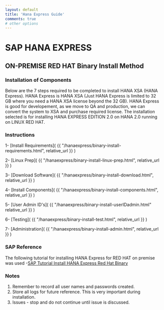 ```yaml
---
layout: default
title: 'Hana Express Guide'
comments: true
# other options
---
```


# SAP HANA EXPRESS
## ON-PREMISE RED HAT Binary Install Method

### Installation of Components
Below are the 7 steps required to be completed to install HANA XSA (HANA Express).
HANA Express is HANA XSA (Just HANA Express is limited to 32 GB where you need a HANA XSA license beyond the 32 GB).
HANA Express is good for developement, as we move to QA and production, we can convert the system to XSA and purchase required license.
The installation selected is for installing HANA EXPRESS EDITION 2.0 on HANA 2.0 running on LINUX RED HAT.

### Instructions

1- [Install Requirements]( {{ "/hanaexpress/binary-install-requirements.html", relative_url }} )

2- [Linux Prep]( {{ "/hanaexpress/binary-install-linux-prep.html", relative_url }} )

3- [Download Software]( {{ "/hanaexpress/binary-install-download.html", relative_url }} )

4- [Install Components]( {{ "/hanaexpress/binary-install-components.html", relative_url }} )

5- [User Admin ID's]( {{ "/hanaexpress/binary-install-userIDadmin.html" relative_url }} )

6- [Testing]( {{ "/hanaexpress/binary-install-test.html", relative_url }} )

7- [Administration]( {{ "/hanaexpress/binary-install-admin.html", relative_url }} )


### SAP Reference
The following tutorial for installing HANA Express for RED HAT on premise was used -[SAP Tutorial Install HANA Express Red Hat Binary](https://www.sap.com/developer/tutorials/hxe-rhel-server-apps-local.html)


### Notes

1.  Remember to record all user names and passwords created.
2.  Store all logs for future reference.  This is very important during installation.
3.  Issues - stop and do not continue until issue is discussed.
